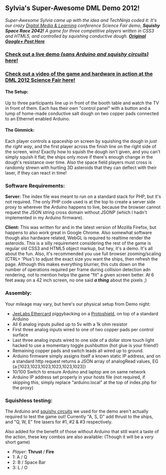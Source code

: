 ## Sylvia's Super-Awesome DML Demo 2012!

_Super-Awesome Sylvia came up with the idea and TechNinja coded it: It's our crazy [Digital Media & Learning][1] conference Science Fair demo, **Squishy Space Race 2042!** A game for three competitive players written in CSS3 and HTML5, and controlled by squishing conductive dough. **[Original Google+ Post Here][5]**_

### [Check out a live demo _(sans Arduino and squishy circuits)_ here!][6]

### [Check out a video of the game and hardware in action at the DML 2012 Science Fair here!][7]

#### The Setup:

Up to three participants line up in front of the booth table and watch the TV in front of them. Each has their own "control panel" with a button and a lump of home-made conductive salt dough on two copper pads connected to an Ethernet enabled Arduino.

#### The Gimmick:

Each player controls a spaceship on screen by squishing the dough in _just the right way_, and the first player across the finish line on the right side of the screen, wins! Exactly how to squish the dough isn't given, and you can't simply squish it flat; the ships only move if there's enough change in the dough's resistance over time. Also the space field players must cross is randomly strewn with hurtling 3D asteroids that they can deflect with their laser, if they can react in time!

### Software Requirements:

**Server:** The index file was meant to run on a standard stack for PHP, but it's not required. The only PHP code used is at the top to create a server side proxy to wherever the Arduino happens to live, because the browser cannot request the JSON string cross domain without JSONP (which I hadn't implemented in my Arduino firmware).

**Client:** This was written for and in the latest version of Mozilla Firefox, but happens to also work great in Google Chrome. Also somewhat software though also hardware related, WebGL is required to realtime render the asteroids. This is a silly requirement considering the rest of the game is regular old CSS3 and HTML5 object markup, but hey, it's a demo. It's all about the fun. Also, it's recommended you use full browser zooming/scaling (CTRL+ 'Plus') to adjust the exact size you want the ships, then refresh the page. Although this makes everything blurrier, this cuts down on the number of operations required per frame during collision detection adn rendering, not to mention helps the game "fit" a given screen better. At 6 feet away on a 42 inch screen, no one said _**a thing**_ about the pixels ;)

### Assembly:

Your mileage may vary, but here's our physical setup from Demo night:

  * [JeeLabs Ethercard][2] piggybacking on a [Protoshield][3], on top of a standard Arduino
  * All 6 analog inputs pulled up to 5v with a 1k ohm resistor
  * First three analog inputs wired to one of two copper pads per control surface
  * Last three analog inputs wired to one side of a dollar store touch light hacked to use a momentary toggle pushbutton (hot glue is your friend!)
  * Remaining copper pads and switch leads all wired up to ground.
  * Arduino firmware simply assigns itself a known static IP address, and on a standard http request returns a JSON array of analogRead values, EG {a:[1023,1023,1023,1023,1023,1023]}
  * 10/100 Switch to ensure Arduino and laptop are on same network
  * Arduino IP address set properly in your hosts file (not required, if skipping this, simply replace "arduino.local" at the top of index.php for the proxy)

### Squishless testing:

The Arduino and [squishy circuits][4] we used for the demo aren't actually required to test the game out! Currently "A, S, D" add thrust to the ships, and "Q, W, E" fire lasers for #1, #2 & #3 respectively.

Also added for the benefit of those without Arduino that still want a taste of the action, these key combos are also available: (Though it will be a _very_ short game)

  * _Player_: **Thrust** / **Fire**
  * 1: A / Q
  * 2: B / Space Bar
  * 3: L / O

   [1]: http://dml2012.dmlcentral.net/
   [2]: http://jeelabs.net/projects/9/wiki/Ether_Card
   [3]: https://www.adafruit.com/products/51
   [4]: http://sylviashow.com/squishy
   [5]: https://plus.google.com/102649665767942479588/posts/ctMQKYZyPi2
   [6]: http://sylviashow.com/dml2012
   [7]: http://youtu.be/brPJJ5upgfA


